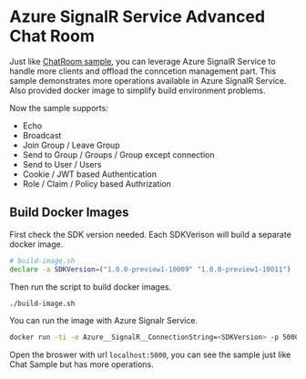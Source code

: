 Azure SignalR Service Advanced Chat Room
=================================

Just like [ChatRoom sample](../ChatRoom), you can leverage Azure SignalR Service to handle more clients and offload the conncetion management part. This sample demonstrates more operations available in Azure SignalR Service. Also provided docker image to simplify build environment problems.

Now the sample supports:

* Echo
* Broadcast
* Join Group / Leave Group
* Send to Group / Groups / Group except connection
* Send to User / Users
* Cookie / JWT based Authentication
* Role / Claim / Policy based Authrization

## Build Docker Images

First check the SDK version needed. Each SDKVerison will build a separate docker image.
```bash
# build-image.sh
declare -a SDKVersion=("1.0.0-preview1-10009" "1.0.0-preview1-10011")
```

Then run the script to build docker images.
```bash
./build-image.sh
```

You can run the image with Azure Signalr Service.
```bash
docker run -ti -e Azure__SignalR__ConnectionString=<SDKVersion> -p 5000:80 signalr-advancedchatroom:<sdk-version>
```

Open the broswer with url `localhost:5000`, you can see the sample just like Chat Sample but has more operations. 
